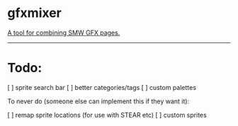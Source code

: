 # gfxmixer

[A tool for combining SMW GFX pages.](https://sprattgames.github.io/gfxmixer)

--------------

Todo:
====

[ ] sprite search bar
[ ] better categories/tags
[ ] custom palettes

To never do (someone else can implement this if they want it):

[ ] remap sprite locations (for use with STEAR etc)
[ ] custom sprites
